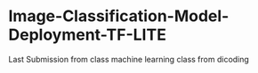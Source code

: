 # Image-Classification-Model-Deployment-TF-LITE
Last Submission from class machine learning class from dicoding 
